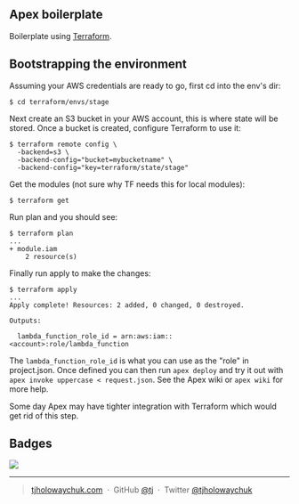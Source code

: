 
## Apex boilerplate

 Boilerplate using [Terraform](https://www.terraform.io).

## Bootstrapping the environment

Assuming your AWS credentials are ready to go, first cd into the env's dir:

```
$ cd terraform/envs/stage
```

Next create an S3 bucket in your AWS account, this is where state will be stored. Once a bucket is created, configure Terraform to use it:

```
$ terraform remote config \
  -backend=s3 \
  -backend-config="bucket=mybucketname" \
  -backend-config="key=terraform/state/stage"
```

Get the modules (not sure why TF needs this for local modules):

```
$ terraform get
```

Run plan and you should see:

```
$ terraform plan
...
+ module.iam
    2 resource(s)
```

Finally run apply to make the changes:

```
$ terraform apply
...
Apply complete! Resources: 2 added, 0 changed, 0 destroyed.

Outputs:

  lambda_function_role_id = arn:aws:iam::<account>:role/lambda_function
```

The `lambda_function_role_id` is what you can use as the "role" in project.json. Once defined you can then run `apex deploy` and try it out with `apex invoke uppercase < request.json`. See the Apex wiki or `apex wiki` for more help.

Some day Apex may have tighter integration with Terraform which would get rid of this step.

## Badges

![](https://img.shields.io/badge/license-MIT-blue.svg)

---

> [tjholowaychuk.com](http://tjholowaychuk.com) &nbsp;&middot;&nbsp;
> GitHub [@tj](https://github.com/tj) &nbsp;&middot;&nbsp;
> Twitter [@tjholowaychuk](https://twitter.com/tjholowaychuk)
